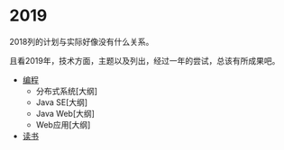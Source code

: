 #   2019

2018列的计划与实际好像没有什么关系。

且看2019年，技术方面，主题以及列出，经过一年的尝试，总该有所成果吧。

-   [编程](program/README.md)
    -   分布式系统[大纲]
    -   Java SE[大纲]
    -   Java Web[大纲]
    -   Web应用[大纲]
-   [读书](reading/README.md)
